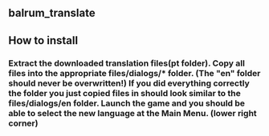 ## balrum_translate

## How to install

### Extract the downloaded translation files(pt folder). Copy all files into the appropriate files/dialogs/* folder. (The "en" folder should never be overwritten!) If you did everything correctly the folder you just copied files in should look similar to the files/dialogs/en folder. Launch the game and you should be able to select the new language at the Main Menu. (lower right corner)

